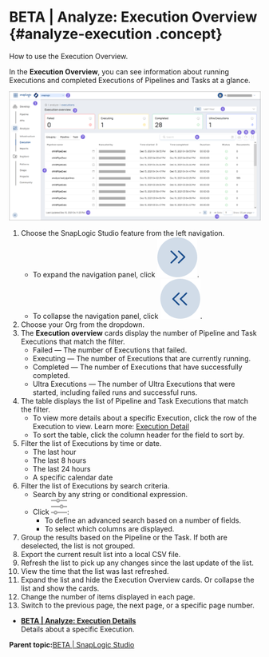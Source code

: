 # BETA \| Analyze: Execution Overview {#analyze-execution .concept}

How to use the Execution Overview.

In the **Execution Overview**, you can see information about running Executions and completed Executions of Pipelines and Tasks at a glance.

![Execution Overview with numbered callouts](../img/studio-analyze-execution-all.png)

1.  Choose the SnapLogic Studio feature from the left navigation.
    -   To expand the navigation panel, click ![the menu-expand icon (circled right-pointing chevron)](../common/../img/icons/menu-expand.svg).
    -   To collapse the navigation panel, click ![the menu-collapse icon (circled left-pointing chevron)](../common/../img/icons/menu-collapse.svg).
2.  Choose your Org from the dropdown.
3.  The **Execution overview** cards display the number of Pipeline and Task Executions that match the filter.
    -   Failed — The number of Executions that failed.
    -   Executing — The number of Executions that are currently running.
    -   Completed — The number of Executions that have successfully completed.
    -   Ultra Executions — The number of Ultra Executions that were started, including failed runs and successful runs.
4.  The table displays the list of Pipeline and Task Executions that match the filter.
    -   To view more details about a specific Execution, click the row of the Execution to view. Learn more: [Execution Detail](analyze-execution-detail.md)
    -   To sort the table, click the column header for the field to sort by.
5.  Filter the list of Executions by time or date.
    -   The last hour
    -   The last 8 hours
    -   The last 24 hours
    -   A specific calendar date
6.  Filter the list of Executions by search criteria.
    -   Search by any string or conditional expression.
    -   Click ![the settings icon](../common/../img/icons/settings.svg):
        -   To define an advanced search based on a number of fields.
        -   To select which columns are displayed.
7.  Group the results based on the Pipeline or the Task. If both are deselected, the list is not grouped.
8.  Export the current result list into a local CSV file.
9.  Refresh the list to pick up any changes since the last update of the list.
10. View the time that the list was last refreshed.
11. Expand the list and hide the Execution Overview cards. Or collapse the list and show the cards.
12. Change the number of items displayed in each page.
13. Switch to the previous page, the next page, or a specific page number.

-   **[BETA \| Analyze: Execution Details](../sl-studio/analyze-execution-detail.md)**  
Details about a specific Execution.

**Parent topic:**[BETA \| SnapLogic Studio](../sl-studio/about-studio.md)

